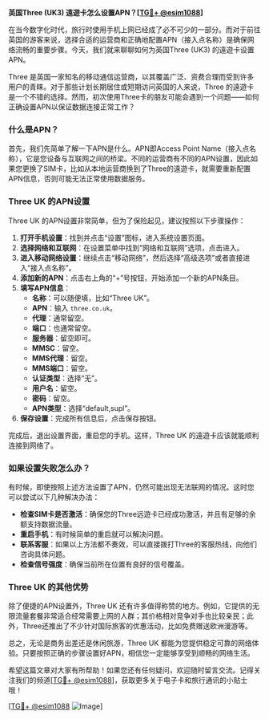 **英国Three (UK3) 遠遊卡怎么设置APN？[[TG💪+ @esim1088](https://t.me/s/esim1088)]**

在当今数字化时代，旅行时使用手机上网已经成了必不可少的一部分。而对于前往英国的游客来说，选择合适的运营商和正确地配置APN（接入点名称）是确保网络流畅的重要步骤。今天，我们就来聊聊如何为英国Three (UK3) 的遠遊卡设置APN。

Three 是英国一家知名的移动通信运营商，以其覆盖广泛、资费合理而受到许多用户的青睐。对于那些计划长期居住或短期访问英国的人来说，Three 的遠遊卡是一个不错的选择。然而，初次使用Three卡的朋友可能会遇到一个问题——如何正确设置APN以保证数据连接正常工作？

### 什么是APN？

首先，我们先简单了解一下APN是什么。APN即Access Point Name（接入点名称），它是您设备与互联网之间的桥梁。不同的运营商有不同的APN设置，因此如果您更换了SIM卡，比如从本地运营商换到了Three的遠遊卡，就需要重新配置APN信息，否则可能无法正常使用数据服务。

### Three UK 的APN设置

Three UK 的APN设置非常简单，但为了保险起见，建议按照以下步骤操作：

1. **打开手机设置**：找到并点击“设置”图标，进入系统设置页面。
2. **选择网络和互联网**：在设置菜单中找到“网络和互联网”选项，点击进入。
3. **进入移动网络设置**：继续点击“移动网络”，然后选择“高级选项”或者直接进入“接入点名称”。
4. **添加新的APN**：点击右上角的“+”号按钮，开始添加一个新的APN条目。
5. **填写APN信息**：
   - **名称**：可以随便填，比如“Three UK”。
   - **APN**：输入 `three.co.uk`。
   - **代理**：通常留空。
   - **端口**：也通常留空。
   - **服务器**：留空即可。
   - **MMSC**：留空。
   - **MMS代理**：留空。
   - **MMS端口**：留空。
   - **认证类型**：选择“无”。
   - **用户名**：留空。
   - **密码**：留空。
   - **APN类型**：选择“default,supl”。
6. **保存设置**：完成所有信息后，点击保存按钮。

完成后，退出设置界面，重启您的手机。这样，Three UK 的遠遊卡应该就能顺利连接到网络了。

### 如果设置失败怎么办？

有时候，即使按照上述方法设置了APN，仍然可能出现无法联网的情况。这时您可以尝试以下几种解决办法：

- **检查SIM卡是否激活**：确保您的Three远遊卡已经成功激活，并且有足够的余额支持数据流量。
- **重启手机**：有时候简单的重启就可以解决问题。
- **联系客服**：如果以上方法都不奏效，可以直接拨打Three的客服热线，向他们咨询具体问题。
- **检查信号强度**：确保当前所在位置有良好的信号覆盖。

### Three UK 的其他优势

除了便捷的APN设置外，Three UK 还有许多值得称赞的地方。例如，它提供的无限流量套餐非常适合经常需要上网的人群；其价格相对竞争对手也比较亲民；此外，Three还推出了不少针对国际旅客的优惠活动，比如免费赠送欧洲漫游等。

总之，无论是商务出差还是休闲旅游，Three UK 都能为您提供稳定可靠的网络体验。只要按照正确的步骤设置好APN，相信您一定能够享受到顺畅的网络生活。

希望这篇文章对大家有所帮助！如果您还有任何疑问，欢迎随时留言交流。记得关注我们的频道[[TG💪+ @esim1088](https://t.me/s/esim1088)]，获取更多关于电子卡和旅行通讯的小贴士哦！

[[TG💪+ @esim1088](https://t.me/s/esim1088) ![Image](https://i.postimg.cc/4NQfJmqS/Snipaste-2025-05-13-00-14-12.png)]